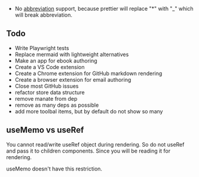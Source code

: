 - No [abbreviation](https://michelf.ca/projects/php-markdown/extra/#abbr) support, because prettier will replace "\*" with "\_" which will break abbreviation.

## Todo

- Write Playwright tests
- Replace mermaid with lightweight alternatives
- Make an app for ebook authoring
- Create a VS Code extension
- Create a Chrome extension for GitHub markdown rendering
- Create a browser extension for email authoring
- Close most GitHub issues
- refactor store data structure
- remove manate from dep
- remove as many deps as possible
- add more toolbal items, but by default do not show so many

## useMemo vs useRef

You cannot read/write useRef object during rendering. So do not useRef and pass it to children components. Since you will be reading it for rendering.

useMemo doesn't have this restriction.
